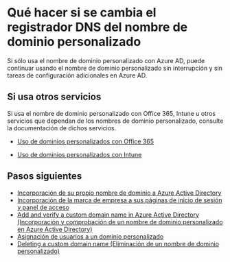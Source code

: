 <properties
	pageTitle="Cambio del registrador DNS del nombre de dominio personalizado | Microsoft Azure"
	description="Describe cómo cambiar el registrador DNS del nombre de dominio personalizado en Azure Active Directory."
	services="active-directory"
	documentationCenter=""
	authors="jeffsta"
	manager="stevenpo"
	editor=""/>

<tags
	ms.service="active-directory"
	ms.workload="identity"
	ms.tgt_pltfrm="na"
	ms.devlang="na"
	ms.topic="article"
	ms.date="02/05/2016"
	ms.author="curtand;jeffsta"/>


# Qué hacer si se cambia el registrador DNS del nombre de dominio personalizado

Si sólo usa el nombre de dominio personalizado con Azure AD, puede continuar usando el nombre de dominio personalizado sin interrupción y sin tareas de configuración adicionales en Azure AD.

## Si usa otros servicios

Si usa el nombre de dominio personalizado con Office 365, Intune u otros servicios que dependan de los nombres de dominio personalizado, consulte la documentación de dichos servicios.

-   [Uso de dominios personalizados con Office 365](https://support.office.com/article/Add-your-users-and-domain-to-Office-365-6383f56d-3d09-4dcb-9b41-b5f5a5efd611?ui=es-ES&rs=es-ES&ad=US)

-   [Uso de dominios personalizados con Intune](https://technet.microsoft.com/library/dn646966.aspx#BKMK_DomainNames)


## Pasos siguientes

- [Incorporación de su propio nombre de dominio a Azure Active Directory](active-directory-add-domain.md)
- [Incorporación de la marca de empresa a sus páginas de inicio de sesión y panel de acceso](active-directory-add-company-branding.md)
- [Add and verify a custom domain name in Azure Active Directory (Incorporación y comprobación de un nombre de dominio personalizado en Azure Active Directory)](active-directory-add-domain-add-verify-general.md)
- [Asignación de usuarios a un dominio personalizado](active-directory-add-domain-add-users.md)
- [Deleting a custom domain name (Eliminación de un nombre de dominio personalizado)](active-directory-add-domain-delete-domain.md)

<!---HONumber=AcomDC_0211_2016-->